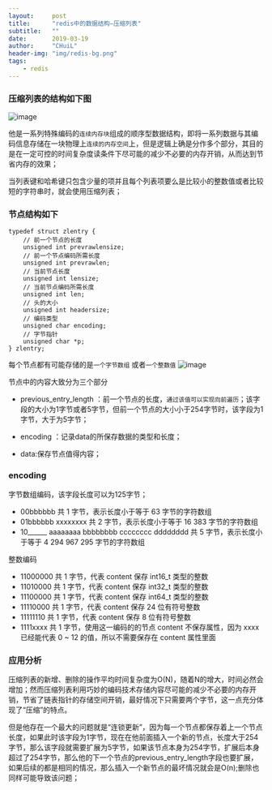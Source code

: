 ```yaml
---
layout:     post
title:      "redis中的数据结构—压缩列表"
subtitle:   ""
date:       2019-03-19
author:     "CHuiL"
header-img: "img/redis-bg.png"
tags:
    - redis
---
```


### 压缩列表的结构如下图
![image](/chuil/img/redis/19-08-26-13.png)

他是一系列特殊编码的`连续内存块`组成的顺序型数据结构，即将一系列数据与其编码信息存储在一块物理上`连续的内存空间`上，但是逻辑上确是分作多个部分，其目的是在一定可控的时间复杂度读条件下尽可能的减少不必要的内存开销，从而达到节省内存的效果；

当列表键和哈希键只包含少量的项并且每个列表项要么是比较小的整数值或者比较短的字符串时，就会使用压缩列表；


### 节点结构如下

```
typedef struct zlentry {
    // 前一个节点的长度
    unsigned int prevrawlensize;
    // 前一个节点编码所需长度
    unsigned int prevrawlen;
    // 当前节点长度
    unsigned int lensize;
    // 当前节点编码所需长度
    unsigned int len;
    // 头的大小
    unsigned int headersize;
    // 编码类型
    unsigned char encoding;
    // 字节指针
    unsigned char *p;
} zlentry;
```

每个节点都有可能存储的是`一个字节数组` 或者`一个整数值`
![image](/chuil/img/redis/19-08-26-14.png) 

节点中的内容大致分为三个部分
- previous_entry_length ：前一个节点的长度，`通过该值可以实现向前遍历`；该字段的大小为1字节或者5字节，但前一个节点的大小小于254字节时，该字段为1字节，大于为5字节；
- encoding ：记录data的所保存数据的类型和长度；

- data:保存节点值得内容；

### encoding
字节数组编码，该字段长度可以为125字节；
- 00bbbbbb 共 1 字节，表示长度小于等于 63 字节的字符数组
- 01bbbbbb xxxxxxxx 共 2 字节，表示长度小于等于 16 383 字节的字符数组
- 10______ aaaaaaaa bbbbbbbb cccccccc dddddddd 共 5 字节，表示长度小于等于 4 294 967 295 字节的字符数组

整数编码
- 11000000 共 1 字节，代表 content 保存 int16_t 类型的整数
- 11010000 共 1 字节，代表 content 保存 int32_t 类型的整数
- 11100000 共 1 字节，代表 content 保存 int64_t 类型的整数
- 11110000 共 1 字节，代表 content 保存 24 位有符号整数
- 11111110 共 1 字节，代表 content 保存 8 位有符号整数
- 1111xxxx 共 1 字节，使用这一编码的的节点 content 不保存属性，因为 xxxx 已经能代表 0 ~ 12 的值，所以不需要保存在 content 属性里面

### 应用分析
压缩列表的新增、删除的操作平均时间复杂度为O(N)，随着N的增大，时间必然会增加；然而压缩列表利用巧妙的编码技术存储内容尽可能的减少不必要的内存开销，节省了链表指针的存储空间开销，最好情况下只需要两个字节，这一点充分体现了“压缩”的特点。  


但是他存在一个最大的问题就是“连锁更新”，因为每一个节点都保存着上一个节点长度，如果此时该字段为1字节，现在在他前面插入一个新的节点，长度大于254字节，那么该字段就需要扩展为5字节，如果该节点本身为254字节，扩展后本身超过了254字节，那么他的下一个节点的previous_entry_length字段也要扩展，如果后续的都是相同的情况，那么插入一个新节点的最坏情况就会是O(n);删除也同样可能导致该问题；